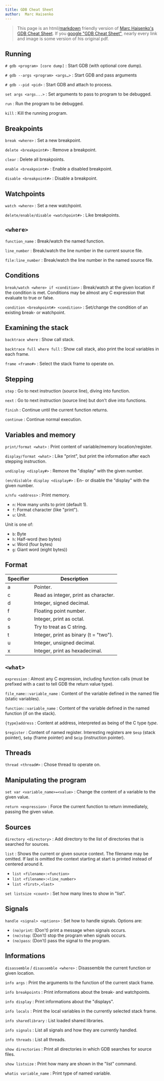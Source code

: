 ```yaml
---
title: GDB Cheat Sheet
author:  Marc Haisenko
---
```


> This page is an html/[markdown](https://www.markdownguide.org/) friendly version of [Marc Haisenko's GDB Cheat Sheet](https://darkdust.net/index.php/writings/gdb). If you [google "GDB Cheat Sheet"](https://www.google.com/search?q=gdb+cheat+sheet), nearly every link and image is some version of his original pdf.

## Running

`# gdb <program> [core dump]`
: Start GDB (with optional core dump).

`# gdb --args <program> <args…>`
: Start GDB and pass arguments

`# gdb --pid <pid>`
: Start GDB and attach to process.

`set args <args...>`
: Set arguments to pass to program to be debugged.

`run`
: Run the program to be debugged.

`kill`
: Kill the running program.

## Breakpoints

`break <where>`
: Set a new breakpoint.

`delete <breakpoint#>`
: Remove a breakpoint.

`clear`
: Delete all breakpoints.

`enable <breakpoint#>`
: Enable a disabled breakpoint.

`disable <breakpoint#>`
: Disable a breakpoint.

## Watchpoints

`watch <where>`
: Set a new watchpoint.

`delete/enable/disable <watchpoint#>`
: Like breakpoints.

## `<where>`

`function_name`
: Break/watch the named function.

`line_number`
: Break/watch the line number in the current source file.

`file:line_number`
: Break/watch the line number in the named source file.

## Conditions

`break/watch <where> if <condition>`
: Break/watch at the given location if the condition is met. Conditions may be almost any C expression that evaluate to true or false.

`condition <breakpoint#> <condition>`
: Set/change the condition of an existing break- or watchpoint.

## Examining the stack

`backtrace where`
: Show call stack.

`backtrace full where full`
: Show call stack, also print the local variables in each frame.

`frame <frame#>`
: Select the stack frame to operate on.

## Stepping

`step`
: Go to next instruction (source line), diving into function.

`next`
: Go to next instruction (source line) but don't dive into functions.

`finish`
: Continue until the current function returns.

`continue`
: Continue normal execution.

## Variables and memory

`print/format <what>`
: Print content of variable/memory location/register.

`display/format <what>`
: Like "print", but print the information after each stepping instruction.

`undisplay <display#>`
: Remove the "display" with the given number.

`(en/dis)able display <display#>`
: En- or disable the "display" with the given number.

`x/nfu <address>`
: Print memory.

<!-- dprint-ignore-start -->

<!-- markdownlint-disable MD007-->

  - `n`: How many units to print (default 1).
  - `f`: Format character (like "print").
  - `u`: Unit.

  Unit is one of:

  - `b`: Byte
  - `h`: Half-word (two bytes)
  - `w`: Word (four bytes)
  - `g`: Giant word (eight bytes))

<!-- markdownlint-enable MD007-->

<!-- dprint-ignore-end -->

## Format

| Specifier | Description                           |
| --------- | ------------------------------------- |
| a         | Pointer.                              |
| c         | Read as integer, print as character.  |
| d         | Integer, signed decimal.              |
| f         | Floating point number.                |
| o         | Integer, print as octal.              |
| s         | Try to treat as C string.             |
| t         | Integer, print as binary (t = "two"). |
| u         | Integer, unsigned decimal.            |
| x         | Integer, print as hexadecimal.        |

## `<what>`

`expression`
: Almost any C expression, including function calls (must be prefixed with a cast to tell GDB the return value type).

`file_name::variable_name`
: Content of the variable defined in the named file (static variables).

`function::variable_name`
: Content of the variable defined in the named function (if on the stack).

`{type}address`
: Content at address, interpreted as being of the C type *type*.

`$register`
: Content of named register. Interesting registers are `$esp` (stack pointer), `$ebp` (frame pointer) and `$eip` (instruction pointer).

## Threads

`thread <thread#>`
: Chose thread to operate on.

## Manipulating the program

`set var <variable_name>=<value>`
: Change the content of a variable to the given value.

`return <expression>`
: Force the current function to return immediately, passing the given value.

## Sources

`directory <directory>`
: Add directory to the list of directories that is searched for sources.

`list`
: Shows the current or given source context. The filename may be omitted. If last is omitted the context starting at start is printed instead of centered around it.

- `list <filename>:<function>`
- `list <filename>:<line_number>`
- `list <first>,<last>`

`set listsize <count>`
: Set how many lines to show in "list".

## Signals

`handle <signal> <options>`
: Set how to handle signals. Options are:

- `(no)print`: (Don't) print a message when signals occurs.
- `(no)stop`: (Don't) stop the program when signals occurs.
- `(no)pass`: (Don't) pass the signal to the program.

## Informations

`disassemble` / `disassemble <where>`
: Disassemble the current function or given location.

`info args`
: Print the arguments to the function of the current stack frame.

`info breakpoints`
: Print informations about the break- and watchpoints.

`info display`
: Print informations about the "displays".

`info locals`
: Print the local variables in the currently selected stack frame.

`info sharedlibrary`
: List loaded shared libraries.

`info signals`
: List all signals and how they are currently handled.

`info threads`
: List all threads.

`show directories`
: Print all directories in which GDB searches for source files.

`show listsize`
: Print how many are shown in the "list" command.

`whatis variable_name`
: Print type of named variable.
